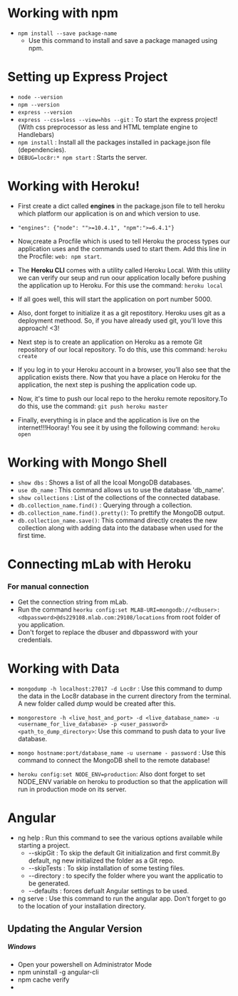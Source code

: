 # Working with npm

- `npm install --save package-name`
	- Use this command to install and save a package managed using npm.

# Setting up Express Project

- `node --version`
- `npm --version`
- `express --version`
- `express --css=less --view=hbs --git` : To start the express project!(With css preprocessor as less and HTML template engine to Handlebars)
- `npm install` : Install all the packages installed in package.json file (dependencies).
- `DEBUG=loc8r:* npm start` : Starts the server.

# Working with Heroku!

- First create a dict called **engines** in the package.json file to tell heroku which platform our application is on and which version to use.

- `"engines": {"node": "">=10.4.1", "npm":">=6.4.1"}`

- Now,create a Procfile which is used to tell Heroku the process types our application uses and the commands used to start them. Add this line in the Procfile: `web: npm start`.

- The **Heroku CLI** comes with a utility called Heroku Local. With this utility we can verify our seup and run oour application locally before pushing the application up to Heroku. For this use the command: `heroku local`

- If all goes well, this will start the application on port number 5000.

- Also, dont forget to initialize it as a git repostitory. Heroku uses git as a deployment methood. So, if you have already used git, you'll love this approach! <3!

- Next step is to create an application on Heroku as a remote Git repository of our local repository. To do this, use this command: `heroku create`

- If you log in to your Heroku account in a browser, you’ll also see that the application exists there. Now that you have a place on Heroku for the application, the next step is pushing the application code up.

- Now, it's time to push our local repo to the heroku remote repository.To do this, use the command: `git push heroku master`

- Finally, everything is in place and the application is live on the internet!!!Hooray!
You see it by using the following command: `heroku open`

# Working with Mongo Shell

- `show dbs` : Shows a list of all the lcoal MongoDB databases.
- `use db_name` : This command allows us to use the database 'db_name'.
- `show collections` : List of the collections of the connected database.
- `db.collection_name.find()` : Querying through a collection.  
- `db.collection_name.find().pretty()`: To prettify the MongoDB output.
- `db.collection_name.save()`: This command directly creates the new collection along with adding data into the database when used for the first time.

# Connecting mLab with Heroku

### For manual connection

- Get the connection string from mLab.
- Run the command `heorku config:set MLAB-URI=mongodb://<dbuser>:<dbpassword>@ds229108.mlab.com:29108/locations` from root folder of you application. 
- Don't forget to replace the dbuser and dbpassword with your credentials.

# Working with Data

- `mongodump -h localhost:27017 -d Loc8r` : Use this command to dump the data in the Loc8r database in the current directory from the terminal. A new folder called *dump* would be created after this.

- `mongorestore -h <live_host_and_port> -d <live_database_name> -u <username_for_live_database> -p <user_password> <path_to_dump_directory>`: Use this command to push data to your live database.

- `mongo hostname:port/database_name -u username - password` : Use this command to connect the MongoDB shell to the remote database!

- `heroku config:set NODE_ENV=production`: Also dont forget to set NODE_ENV variable on heroku to production so that the application will run in production mode on its server.

# Angular

- ng help : Run this command to see the various options available while starting a project.
	- --skipGit : To skip the default Git initialization and first commit.By default, ng new initialized the folder as a Git repo.
	- --skipTests : To skip installation of some testing files. 
	- --directory : to specify the folder where you want the applicatio to be generated.
	- --defaults : forces defualt Angular settings to be used.
- ng serve : Use this command to run the angular app. Don't forget to go to the location of your installation directory.

## Updating the Angular Version

##### Windows

- Open your powershell on Administrator Mode
- npm uninstall -g angular-cli
- npm cache verify
- 
